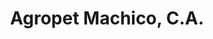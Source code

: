 ---
title: "Agropet Machico, C.A."
url: /ciudad-guayana-puerto-ordaz/agropet-machico-c-a/
shop: mascotas
---